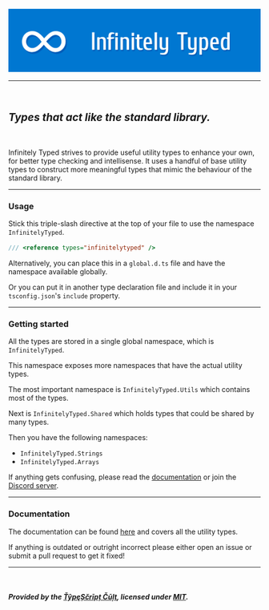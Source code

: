 ![Banner](banner.png)

---

<br />

## _Types that act like the standard library._

<br />

Infinitely Typed strives to provide useful utility types to enhance your own, for better type checking and intellisense.
It uses a handful of base utility types to construct more meaningful types that mimic the behaviour of the standard library.

---

### **Usage**

Stick this triple-slash directive at the top of your file to use the namespace `InfinitelyTyped`.

```ts
/// <reference types="infinitelytyped" />
```

Alternatively, you can place this in a `global.d.ts` file and have the namespace available globally.

Or you can put it in another type declaration file and include it in your `tsconfig.json`'s `include` property.

---

### **Getting started**

All the types are stored in a single global namespace, which is `InfinitelyTyped`.

This namespace exposes more namespaces that have the actual utility types.

The most important namespace is `InfinitelyTyped.Utils` which contains most of the types.

Next is `InfinitelyTyped.Shared` which holds types that could be shared by many types.

Then you have the following namespaces:

-   `InfinitelyTyped.Strings`
-   `InfinitelyTyped.Arrays`

If anything gets confusing, please read the [documentation](https://infinitelytyped.github.io) or join the [Discord server](https://discord.gg/XCYSpnKhyq).

---

### **Documentation**

The documentation can be found [here](https://infinitelytyped.github.io) and covers all the utility types.

If anything is outdated or outright incorrect please either open an issue or submit a pull request to get it fixed!

---

<br />

##### _Provided by the [ŤŷpęȘčrīpț Čūļt](https://github.com/TypeScript-Cult)_, licensed under [MIT](LICENSE).
